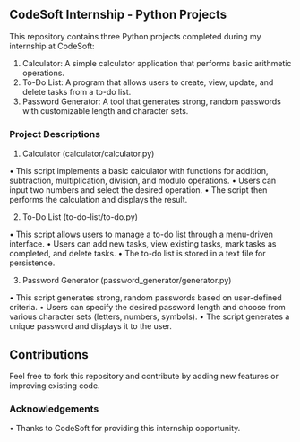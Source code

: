 ## CodeSoft Internship - Python Projects

This repository contains three Python projects completed during my internship at CodeSoft:

1. Calculator: A simple calculator application that performs basic arithmetic operations.
2. To-Do List: A program that allows users to create, view, update, and delete tasks from a to-do list.
3. Password Generator: A tool that generates strong, random passwords with customizable length and character sets.

### Project Descriptions

1. Calculator (calculator/calculator.py)

• This script implements a basic calculator with functions for addition, subtraction, multiplication, division, and modulo operations.
• Users can input two numbers and select the desired operation.
• The script then performs the calculation and displays the result.

2. To-Do List (to-do-list/to-do.py)

• This script allows users to manage a to-do list through a menu-driven interface.
• Users can add new tasks, view existing tasks, mark tasks as completed, and delete tasks.
• The to-do list is stored in a text file for persistence.

3. Password Generator (password_generator/generator.py)

• This script generates strong, random passwords based on user-defined criteria.
• Users can specify the desired password length and choose from various character sets (letters, numbers, symbols).
• The script generates a unique password and displays it to the user.

## Contributions

Feel free to fork this repository and contribute by adding new features or improving existing code.

### Acknowledgements

• Thanks to CodeSoft for providing this internship opportunity.
